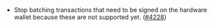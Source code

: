- Stop batching transactions that need to be signed on
  the hardware wallet because these are not supported yet.
  ([\#4228](https://github.com/anoma/namada/pull/4228))